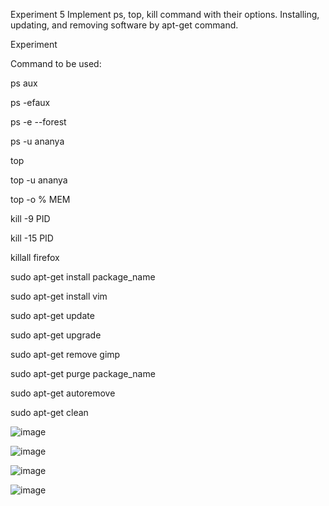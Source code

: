 Experiment 5
Implement ps, top, kill command with their options. Installing, updating, and removing software by apt-get command.

Experiment

Command to be used:

ps aux

ps -efaux

ps -e --forest

ps -u ananya

top

top -u ananya

top -o % MEM

kill -9 PID

kill -15 PID

killall firefox

sudo apt-get install package_name

sudo apt-get install vim

sudo apt-get update

sudo apt-get upgrade

sudo apt-get remove gimp

sudo apt-get purge package_name

sudo apt-get autoremove

sudo apt-get clean

![image](https://github.com/user-attachments/assets/b9ae41f7-83e6-490f-9a68-5f7a266bdf57)

![image](https://github.com/user-attachments/assets/a19695cc-dee5-4feb-88aa-79e63ab44870)

![image](https://github.com/user-attachments/assets/55ce617e-5d99-4879-bf33-ada0ea63fc9e)

![image](https://github.com/user-attachments/assets/fded205a-a4ca-41b1-9bd1-fcb1d6587b5f)

